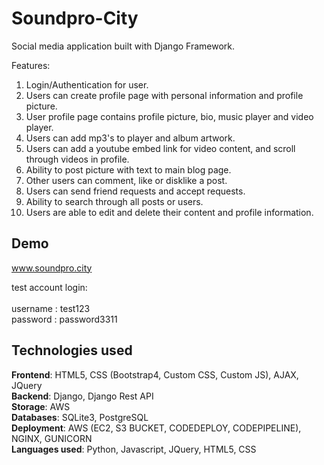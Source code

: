 # Soundpro-City

Social media application built with Django Framework.

Features:

1.  Login/Authentication for user.
2.  Users can create profile page with personal information and profile picture.
3.  User profile page contains profile picture, bio, music player and video player.
4.  Users can add mp3's to player and album artwork.
5.  Users can add a youtube embed link for video content, and scroll through videos in profile.
6.  Ability to post picture with text to main blog page.
7.  Other users can comment, like or disklike a post.
8.  Users can send friend requests and accept requests.
9.  Ability to search through all posts or users.
10. Users are able to edit and delete their content and profile information.


## Demo

www.soundpro.city

test account login: <br> <br>
username : test123 <br>
password : password3311

  
## Technologies used

<b>Frontend</b>: HTML5, CSS (Bootstrap4, Custom CSS, Custom JS), AJAX, JQuery <br>
<b>Backend</b>: Django, Django Rest API <br>
<b>Storage</b>: AWS <br>
<b>Databases</b>: SQLite3, PostgreSQL <br>
<b>Deployment</b>: AWS (EC2, S3 BUCKET, CODEDEPLOY, CODEPIPELINE), NGINX, GUNICORN <br>
<b>Languages used</b>: Python, Javascript, JQuery, HTML5, CSS <br>

  
